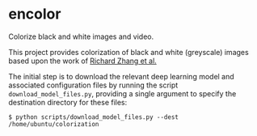 # encolor
Colorize black and white images and video.

This project provides colorization of black and white (greyscale) images based 
upon the work of [Richard Zhang et al.](https://richzhang.github.io/colorization/)

The initial step is to download the relevant deep learning model and associated 
configuration files by running the script `download_model_files.py`, providing a 
single argument to specify the destination directory for these files:
```
$ python scripts/download_model_files.py --dest /home/ubuntu/colorization
```
